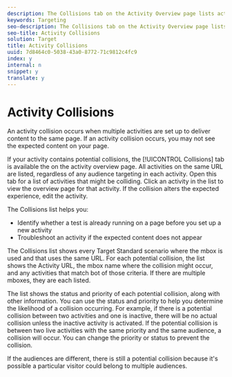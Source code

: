 ```yaml
---
description: The Collisions tab on the Activity Overview page lists activity collisions on your site.
keywords: Targeting
seo-description: The Collisions tab on the Activity Overview page lists activity collisions on your site.
seo-title: Activity Collisions
solution: Target
title: Activity Collisions
uuid: 7d8464c0-5038-43a0-8772-71c9812c4fc9
index: y
internal: n
snippet: y
translate: y
---
```


# Activity Collisions

An activity collision occurs when multiple activities are set up to deliver content to the same page. If an activity collision occurs, you may not see the expected content on your page. 

If your activity contains potential collisions, the [!UICONTROL  Collisions] tab is available the on the activity overview page. All activities on the same URL are listed, regardless of any audience targeting in each activity. Open this tab for a list of activities that might be colliding. Click an activity in the list to view the overview page for that activity. If the collision alters the expected experience, edit the activity. 

The Collisions list helps you: 


* Identify whether a test is already running on a page before you set up a new activity
* Troubleshoot an activity if the expected content does not appear


The Collisions list shows every Target Standard scenario where the mbox is used and that uses the same URL. For each potential collision, the list shows the Activity URL, the mbox name where the collision might occur, and any activities that match bot of those criteria. If there are multiple mboxes, they are each listed. 

The list shows the status and priority of each potential collision, along with other information. You can use the status and priority to help you determine the likelihood of a collision occurring. For example, if there is a potential collision between two activities and one is inactive, there will be no actual collision unless the inactive activity is activated. If the potential collision is between two live activities with the same priority and the same audience, a collision will occur. You can change the priority or status to prevent the collision. 

If the audiences are different, there is still a potential collision because it's possible a particular visitor could belong to multiple audiences. 
